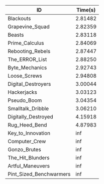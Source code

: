 |ID|Time(s)|
|-|-|
|Blackouts|2.81482|
|Grapevine_Squad|2.82359|
|Beasts|2.83118|
|Prime_Calculus|2.84069|
|Rebooting_Rebels|2.87447|
|The_ERROR_List|2.88250|
|Byte_Mechanics|2.92743|
|Loose_Screws|2.94808|
|Digital_Destroyers|3.00044|
|Hackerjacks|3.03123|
|Pseudo_Boom|3.04354|
|Smalltalk_Dribble|3.06210|
|Digitally_Destroyed|4.15918|
|Rug_Heed_Bend|4.87983|
|Key_to_Innovation|inf|
|Computer_Crew|inf|
|Gonzo_Brutes|inf|
|The_Hit_Blunders|inf|
|Artful_Maneuvers|inf|
|Pint_Sized_Benchwarmers|inf|
